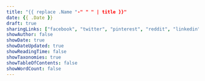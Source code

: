```yaml
---
title: "{{ replace .Name "-" " " | title }}"
date: {{ .Date }}
draft: true
sharingLinks: ["facebook", "twitter", "pinterest", "reddit", "linkedin", "email"]
showAuthor: false
showDate: true
showDateUpdated: true
showReadingTime: false
showTaxonomies: true
showTableOfContents: false
showWordCount: false
---
```

